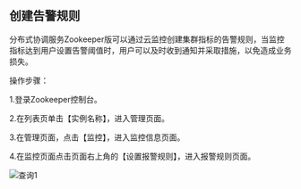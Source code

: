 ## 创建告警规则
分布式协调服务Zookeeper版可以通过云监控创建集群指标的告警规则，当监控指标达到用户设置告警阈值时，用户可以及时收到通知并采取措施，以免造成业务损失。</br>


操作步骤：</br>

1.登录Zookeeper控制台。</br>

2.在列表页单击【实例名称】，进入管理页面。</br>

3.在管理页面，点击【监控】，进入监控信息页面。</br>

4.在监控页面点击页面右上角的【设置报警规则】，进入报警规则页面。</br>

![查询1](https://github.com/jdcloudcom/cn//blog/zookeeperv2/image/Internet-Middleware/JCS-for-ZK/monitorrules.png)

